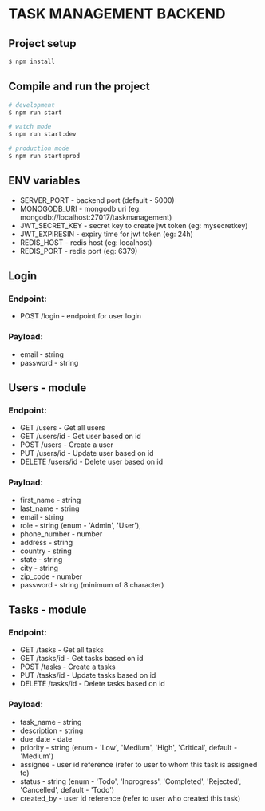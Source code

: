 # TASK MANAGEMENT BACKEND

## Project setup

```bash
$ npm install
```

## Compile and run the project

```bash
# development
$ npm run start

# watch mode
$ npm run start:dev

# production mode
$ npm run start:prod
```

## ENV variables

- SERVER_PORT - backend port (default - 5000)
- MONOGODB_URI - mongodb uri (eg: mongodb://localhost:27017/taskmanagement)
- JWT_SECRET_KEY - secret key to create jwt token (eg: mysecretkey)
- JWT_EXPIRESIN - expiry time for jwt token (eg: 24h)
- REDIS_HOST - redis host (eg: localhost)
- REDIS_PORT - redis port (eg: 6379)

## Login

### Endpoint:

- POST /login - endpoint for user login

### Payload:

- email - string
- password - string

## Users - module

### Endpoint:

- GET /users - Get all users
- GET /users/id - Get user based on id
- POST /users - Create a user
- PUT /users/id - Update user based on id
- DELETE /users/id - Delete user based on id

### Payload:

- first_name - string
- last_name - string
- email - string
- role - string (enum - 'Admin', 'User'),
- phone_number - number
- address - string
- country - string
- state - string
- city - string
- zip_code - number
- password - string (minimum of 8 character)

## Tasks - module

### Endpoint:

- GET /tasks - Get all tasks
- GET /tasks/id - Get tasks based on id
- POST /tasks - Create a tasks
- PUT /tasks/id - Update tasks based on id
- DELETE /tasks/id - Delete tasks based on id

### Payload:

- task_name - string
- description - string
- due_date - date
- priority - string (enum - 'Low', 'Medium', 'High', 'Critical', default - 'Medium')
- assignee - user id reference (refer to user to whom this task is assigned to)
- status - string (enum - 'Todo', 'Inprogress', 'Completed', 'Rejected', 'Cancelled', default - 'Todo')
- created_by - user id reference (refer to user who created this task)
